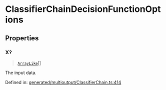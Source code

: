 # ClassifierChainDecisionFunctionOptions

## Properties

### X?

> [`ArrayLike`](../types/ArrayLike.md)[]

The input data.

Defined in:  [generated/multioutput/ClassifierChain.ts:414](https://github.com/transitive-bullshit/scikit-learn-ts/blob/92ab806/packages/sklearn/src/generated/multioutput/ClassifierChain.ts#L414)
